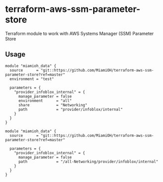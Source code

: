 # terraform-aws-ssm-parameter-store
Terraform module to work with AWS Systems Manager (SSM) Parameter Store

## Usage

```hcl
module "miamioh_data" {
  source      = "git::https://github.com/MiamiOH/terraform-aws-ssm-parameter-store?ref=master"
  environment = "test"

  parameters = {
    "provider_infoblox_internal" = {
      manage_parameter = false
      environment      = "all"
      share            = "Networking"
      path             = "provider/infoblox/internal"
    }
  }
}
```

```hcl
module "miamioh_data" {
  source      = "git::https://github.com/MiamiOH/terraform-aws-ssm-parameter-store?ref=master"

  parameters = {
    "provider_infoblox_internal" = {
      manage_parameter = false
      path             = "/all-Networking/provider/infoblox/internal"
    }
  }
}

```
